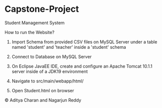 # Capstone-Project
Student Management System

How to run the Website?

1) Import Schema from provided CSV files on MySQL Server under a table named 'student' and 'teacher' inside a 'student' schema

2) Connect to Database on MySQL Server

3) On Eclipse JavaEE IDE, create and configure an Apache Tomcat 10.1.1 server inside of a JDK19 environment

4) Navigate to src/main/webapp/html/

5) Open Student.html on browser


© Aditya Charan and Nagarjun Reddy



